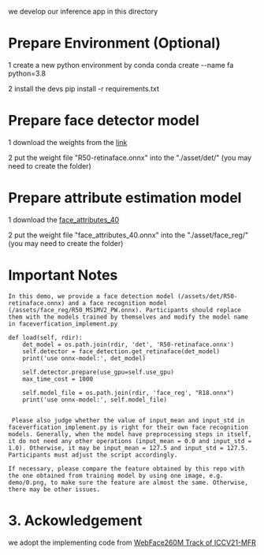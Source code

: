 we develop our inference app in this directory

# Prepare Environment (Optional)

1 create a new python environment by conda
conda create --name fa python=3.8

2 install the devs
pip install -r requirements.txt



# Prepare face detector model 
1 download the weights from the [link](https://drive.google.com/file/d/127N01CeSd78vf9ayMAb3ZUXilUl6T69f/view?usp=sharing)

2 put the weight file "R50-retinaface.onnx" into the "./asset/det/" (you may need to create the folder) 

# Prepare attribute estimation model

1 download the [face_attributes_40](https://drive.google.com/file/d/1D0WXKWSwT8P--hGrq8HBwHtoBt-QGQOg/view?usp=sharing)

2 put the weight file "face_attributes_40.onnx" into the "./asset/face_reg/" (you may need to create the folder) 

# Important Notes

    In this demo, we provide a face detection model (/assets/det/R50-retinaface.onnx) and a face recognition model (/assets/face_reg/R50_MS1MV2_PW.onnx). Participants should replace them with the models trained by themselves and modify the model name in faceverfication_implement.py

    def load(self, rdir):
        det_model = os.path.join(rdir, 'det', 'R50-retinaface.onnx')
        self.detector = face_detection.get_retinaface(det_model)
        print('use onnx-model:', det_model)

        self.detector.prepare(use_gpu=self.use_gpu)
        max_time_cost = 1000

        self.model_file = os.path.join(rdir, 'face_reg', "R18.onnx")
        print('use onnx-model:', self.model_file)


     Please also judge whether the value of input_mean and input_std in faceverfication_implement.py is right for their own face recognition models. Generally, when the model have preprocessing steps in itself, it do not need any other operations (input_mean = 0.0 and input_std = 1.0). Otherwise, it may be input_mean = 127.5 and input_std = 127.5. Participants must adjust the script accordingly.
    
    If necessary, please compare the feature obtained by this repo with the one obtained from training model by using one image, e.g. demo/0.png, to make sure the feature are almost the same. Otherwise, there may be other issues.


# 3. Ackowledgement
we adopt the implementing code from [WebFace260M Track of ICCV21-MFR](https://github.com/WebFace260M/webface260m-iccv21-mfr)

